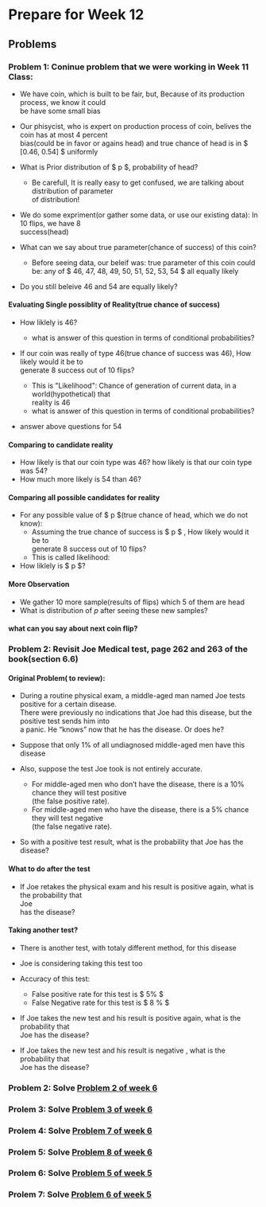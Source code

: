 # Prepare for Week 12
## Problems
### Problem 1: Coninue problem that we were working in Week 11 Class:
- We have coin, which is built to be fair, but, Because of its production process, we know it could  
be have some small bias
- Our phisycist, who is expert on production process of coin, belives the coin has at most 4 percent  
bias(could be in favor or agains head) and true chance of head is in $ [0.46, 0.54] $ uniformly
- What is Prior distribution of $ p $, probability of head?
    - Be carefull, It is really easy to get confused, we are talking about distribution of parameter  
    of distribution!
- We do some expriment(or gather some data, or use our existing data): In 10 flips, we have 8  
success(head)
- What can we say about true parameter(chance of success) of this coin? 
    - Before seeing data, our beleif was: true parameter of this coin could be:
     any of $ 46, 47, 48, 49, 50, 51, 52, 53, 54 $ all equally likely

- Do you still beleive 46 and 54 are equally likely?
#### Evaluating Single possiblity of Reality(true chance of success)
- How liklely is 46?
    - what is answer of this question in terms of conditional probabilities?
- If our coin was really of type 46(true chance of success was 46), How likely would it be to  
generate 8 success out of 10 flips?
    - This is "Likelihood": Chance of generation of current data, in a world(hypothetical) that  
    reality is 46
    - what is answer of this question in terms of conditional probabilities?

- answer above questions for 54

#### Comparing to candidate reality
- How likely is that our coin type was 46? how likely is that our coin type was 54?
- How much more likely is 54 than 46?

#### Comparing all possible candidates for reality
- For any possible value of $ p $(true chance of head, which we do not know):
    - Assuming the true chance of success is $ p $ , How likely would it be to  
        generate 8 success out of 10 flips?
    - This is called likelihood: 
- How liklely is $ p $?

#### More Observation
- We gather 10 more sample(results of flips) which 5 of them are head
- What is distribution of $p$ after seeing these new samples?

#### what can you say about next coin flip?


### Problem 2: Revisit Joe Medical test, page 262 and 263 of the book(section 6.6)
#### Original Problem( to review):
- During a routine physical exam, a middle-aged man named Joe tests positive for a certain disease.  
There were previously no indications that Joe had this disease, but the positive test sends him into  
a panic. He “knows” now that he has the disease. Or does he?
- Suppose that only 1% of all undiagnosed middle-aged men have this disease
- Also, suppose the test Joe took is not entirely accurate. 
    - For middle-aged men who don’t have the disease, there is a 10% chance they will test positive  
    (the false positive rate). 
    - For middle-aged men who have the disease, there is a 5% chance they will test negative  
    (the false negative rate).

- So with a positive test result, what is the probability that Joe has the disease?

#### What to do after the test
- If Joe retakes the physical exam and his result is positive again, what is the probability that  
Joe  
has the disease?

#### Taking another test? 
- There is another test, with totaly different method, for this disease
- Joe is considering taking this test too
- Accuracy of this test: 
    - False positive rate for this test is $ 5\% $ 
    - False Negative rate for this test is $ 8 \% $

- If Joe  takes the new test and his result is positive again, what is the probability that  
Joe has the disease?
- If Joe  takes the new test and his result is negative , what is the probability that  
Joe has the disease?

### Problem 2: Solve [Problem 2 of week 6](../weeks/week06.md/#prolem-2-estimate-chance-of-success-of-bernouli-random-variable-from-data)


### Prolem 3: Solve [Problem 3 of week 6](../weeks/week06.md/#problem-3-estimating-production-volume-from-single-data)

### Prolem 4: Solve [Problem 7 of week 6](../weeks/week06.md/#problem-7-quality-control-how-many-of-them-will-be-defective)

### Prolem 5: Solve [Problem 8 of week 6](../weeks/week06.md/#problem-8-work-on-example-59-from-the-book-is-this-mutual-fund-really-a-winner)

### Prolem 6: Solve [Problem 5 of week 5](../weeks/week05.md/#problem-5-solve-combination-of-version-4-and-6-of-ncaa-t-shirt-problem)



### Prolem 7: Solve [Problem 6 of week 5](../weeks/week05.md/#problem-6-solve-combination-of-version-5-and-6-of-ncaa-t-shirt-problem)

